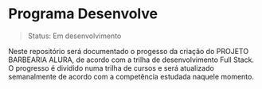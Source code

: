 <h1>Programa Desenvolve</h1>

> Status: Em desenvolvimento 

<p>Neste repositório será documentado o progesso da criação do PROJETO BARBEARIA ALURA, de acordo com a trilha de desenvolvimento Full Stack. 
O progresso é dividido numa trilha de cursos e será atualizado semanalmente de acordo com a competência estudada naquele momento.</p>
